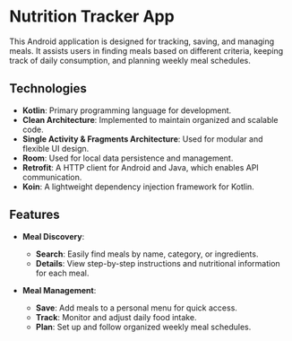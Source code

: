 # Nutrition Tracker App

This Android application is designed for tracking, saving, and managing meals. It assists users in finding meals based on different criteria, keeping track of daily consumption, and planning weekly meal schedules.

## Technologies

- **Kotlin**: Primary programming language for development.
- **Clean Architecture**: Implemented to maintain organized and scalable code.
- **Single Activity & Fragments Architecture**: Used for modular and flexible UI design.
- **Room**: Used for local data persistence and management.
- **Retrofit**: A HTTP client for Android and Java, which enables API communication.
- **Koin**: A lightweight dependency injection framework for Kotlin.

## Features

- **Meal Discovery**: 
  - **Search**: Easily find meals by name, category, or ingredients.
  - **Details**: View step-by-step instructions and nutritional information for each meal.

- **Meal Management**:
  - **Save**: Add meals to a personal menu for quick access.
  - **Track**: Monitor and adjust daily food intake.
  - **Plan**: Set up and follow organized weekly meal schedules.
